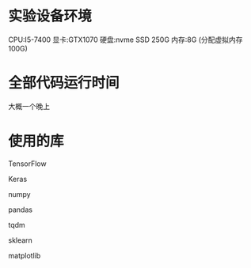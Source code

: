 # 实验设备环境

CPU:I5-7400
显卡:GTX1070
硬盘:nvme SSD 250G
内存:8G (分配虚拟内存100G)

# 全部代码运行时间

大概一个晚上

# 使用的库

TensorFlow

Keras

numpy

pandas

tqdm

sklearn

matplotlib

